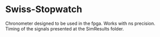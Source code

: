 # Swiss-Stopwatch
Chronometer designed to be used in the fpga. Works with ns precision. Timing of the signals presented at the SimResults folder. 
